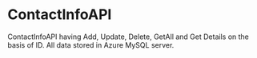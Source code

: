 # ContactInfoAPI
ContactInfoAPI having Add, Update, Delete, GetAll and Get Details on the basis of ID. All data stored in Azure MySQL server.
